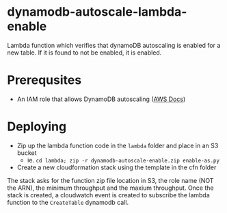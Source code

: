 # dynamodb-autoscale-lambda-enable
Lambda function which verifies that dynamoDB autoscaling is enabled for a new table.  If it is found to not be enabled, it is enabled.

# Prerequsites
* An IAM role that allows DynamoDB autoscaling ([AWS Docs](https://goo.gl/JVmkGS))
# Deploying
* Zip up the lambda function code in the `lambda` folder and place in an S3 bucket
  * ie. `cd lambda; zip -r dynamodb-autoscale-enable.zip enable-as.py`
 * Create a new cloudformation stack using the template in the cfn folder

The stack asks for the function zip file location in S3, the role name (NOT the ARN), the minimum throughput and the maxium throughput.  Once the stack is created, a cloudwatch event is created to subscribe the lambda function to the `CreateTable` dynamodb call.
